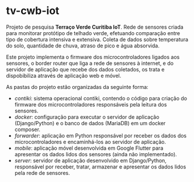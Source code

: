 # tv-cwb-iot

Projeto de pesquisa **Terraço Verde Curitiba IoT**. Rede de sensores criada para monitorar protótipo de telhado verde, efetuando comparação entre tipo de cobertura intensiva e extensiva. Coleta de dados sobre temperatura do solo, quantidade de chuva, atraso de pico e água absorvida.

Este projeto implementa o firmware dos microcontroladores ligados aos sensores, o border router que liga a rede de sensores à internet, e do servidor de aplicação que recebe dos dados coletados, os trata e dispobibiliza através de aplicação web e móvel.

As pastas do projeto estão organizadas da seguinte forma:
- *contiki*: sistema operacional contiki, contendo o código para criação do firmware dos microcontroladores responsáveis pela leitura dos sensores.
- *docker*: configuração para executar o servidor de aplicação (Django/Python) e o banco de dados (MariaDB) em um docker composer.
- *forwarder*: aplicação em Python responsável por receber os dados dos microcontroladores e encaminhá-los ao servidor de aplicação.
- *mobile*: aplicação móvel desenvolvida em Google Flutter para apresentar os dados lidos dos sensores (ainda não implementado).
- *server*: servidor de aplicação desenvolvido em Django/Python, responsável por receber, tratar, armazenar e apresentar os dados lidos pela rede de sensores.
